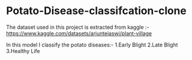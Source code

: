 # Potato-Disease-classifcation-clone

The dataset used in this project is extracted from kaggle :-https://www.kaggle.com/datasets/arjuntejaswi/plant-village

In this model I classify the potato diseases:-
1.Early Blight
2.Late Blight
3.Healthy Life
